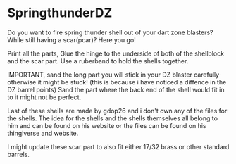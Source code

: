 # SpringthunderDZ
Do you want to fire spring thunder shell out of your dart zone blasters? While still having a scar(pcar)? Here you go!

Print all the parts,
Glue the hinge to the underside of both of the shellblock and the scar part.
Use a ruberband to hold the shells together.

IMPORTANT,
sand the long part you will stick in your DZ blaster carefully otherwise it might be stuck! (this is because i have noticed a diffence in the DZ barrel points)
Sand the part where the back end of the shell would fit in to it might not be perfect.

Last of these shells are made by gdop26 and i don't own any of the files for the shells. The idea for the shells and the shells themselves all belong to him and can be found on his website or the files can be found on his thingiverse and website.

I might update these scar part to also fit either 17/32 brass or other standard barrels.
